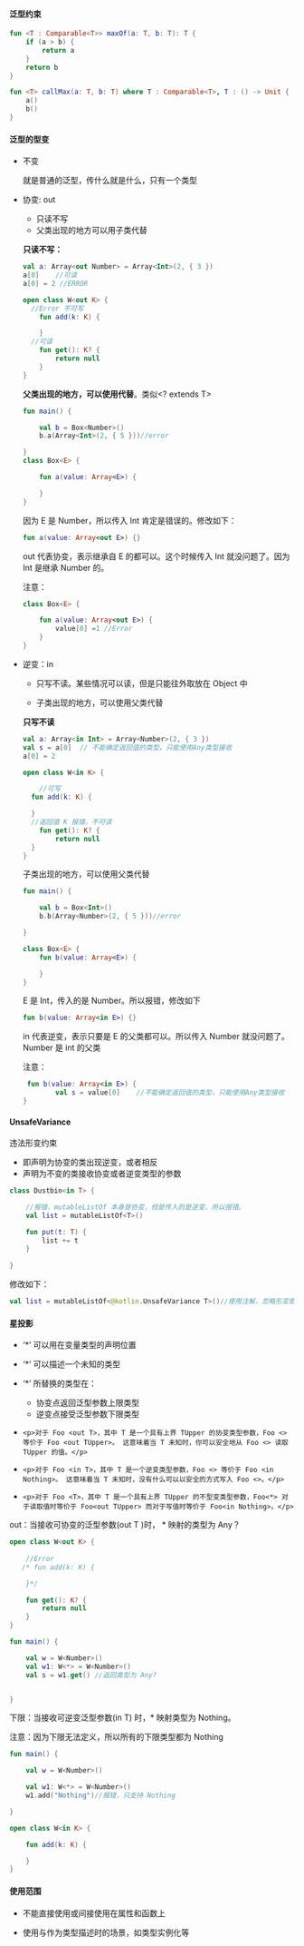 #### 泛型约束

```kotlin
fun <T : Comparable<T>> maxOf(a: T, b: T): T {
    if (a > b) {
        return a
    }
    return b
}

fun <T> callMax(a: T, b: T) where T : Comparable<T>, T : () -> Unit {
    a()
    b()
}
```





#### 泛型的型变

- 不变

  就是普通的泛型，传什么就是什么，只有一个类型

- 协变: out

  - 只读不写
  - 父类出现的地方可以用子类代替

  **只读不写：**

  ```kotlin
  val a: Array<out Number> = Array<Int>(2, { 3 })
  a[0]    //可读
  a[0] = 2 //ERROR
  ```

  ```kotlin
  open class W<out K> {
  	//Error 不可写
      fun add(k: K) {
  
      }
  	//可读
      fun get(): K? {
          return null
      }
  }
  ```

  

  **父类出现的地方，可以使用代替**。类似<? extends T>

  ```kotlin
  fun main() {
  
      val b = Box<Number>()
      b.a(Array<Int>(2, { 5 }))//error
  
  }
  class Box<E> {
  
      fun a(value: Array<E>) {
  
      }
  }
  ```

  因为 E 是 Number，所以传入 Int 肯定是错误的。修改如下：

  ```kotlin
  fun a(value: Array<out E>) {}
  ```

  out 代表协变，表示继承自 E 的都可以。这个时候传入 Int 就没问题了。因为 Int 是继承 Number 的。

  注意：

  ```kotlin
  class Box<E> {
  
      fun a(value: Array<out E>) {
          value[0] =1 //Error
      }
  }
  
  ```

- 逆变：in

  - 只写不读。某些情况可以读，但是只能往外取放在 Object 中

  - 子类出现的地方，可以使用父类代替
  
  **只写不读**
  
  ```kotlin
  val a: Array<in Int> = Array<Number>(2, { 3 })
  val s = a[0]  // 不能确定返回值的类型，只能使用Any类型接收
  a[0] = 2 
  ```
  
  ```kotlin
  open class W<in K> {
  
      //可写
    fun add(k: K) {
  
    }
  	//返回值 K 报错，不可读
      fun get(): K? {
          return null
    }
  }
  ```
  
  子类出现的地方，可以使用父类代替
  
  ```kotlin
  fun main() {
  
      val b = Box<Int>()
      b.b(Array<Number>(2, { 5 }))//error
  
  }
  
  class Box<E> {
      fun b(value: Array<E>) {
  
      }
  }
  ```
  
  E 是 Int，传入的是 Number。所以报错，修改如下
  
  ```kotlin
  fun b(value: Array<in E>) {}
  ```
  
  in 代表逆变，表示只要是 E 的父类都可以。所以传入 Number 就没问题了。Number 是 int 的父类
  
  注意：
  
  ```kotlin
   fun b(value: Array<in E>) {
          val s = value[0]    //不能确定返回值的类型，只能使用Any类型接收
  }
  ```
  
  

#### UnsafeVariance

违法形变约束

- 即声明为协变的类出现逆变，或者相反
- 声明为不变的类接收协变或者逆变类型的参数

```kotlin
class Dustbin<in T> {

    //报错，mutableListOf 本身是协变，但是传入的是逆变，所以报错。
    val list = mutableListOf<T>()

    fun put(t: T) {
        list += t
    }
    
}
```

修改如下：

```kotlin
val list = mutableListOf<@kotlin.UnsafeVariance T>()//使用注解，忽略形变即可
```

#### 星投影

- ‘*’ 可以用在变量类型的声明位置

- ‘*’ 可以描述一个未知的类型

- ‘*’ 所替换的类型在：

  - 协变点返回泛型参数上限类型
  - 逆变点接受泛型参数下限类型

- ```
  <p>对于 Foo <out T>，其中 T 是一个具有上界 TUpper 的协变类型参数，Foo <> 等价于 Foo <out TUpper>。 这意味着当 T 未知时，你可以安全地从 Foo <> 读取 TUpper 的值。</p>
  ```

- ```
  <p>对于 Foo <in T>，其中 T 是一个逆变类型参数，Foo <> 等价于 Foo <in Nothing>。 这意味着当 T 未知时，没有什么可以以安全的方式写入 Foo <>。</p>
  ```

- ```
  <p>对于 Foo <T>，其中 T 是一个具有上界 TUpper 的不型变类型参数，Foo<*> 对于读取值时等价于 Foo<out TUpper> 而对于写值时等价于 Foo<in Nothing>。</p>
  ```

  

out：当接收可协变的泛型参数(out T )时， *  映射的类型为 Any？

```kotlin
open class W<out K> {
	
    //Error
   /* fun add(k: K) {

    }*/

    fun get(): K? {
        return null
    }
}

fun main() {

    val w = W<Number>()
    val w1: W<*> = W<Number>()
    val s = w1.get() //返回类型为 Any?


}
```

下限：当接收可逆变泛型参数(in T) 时，* 映射类型为 Nothing。

注意：因为下限无法定义，所以所有的下限类型都为 Nothing

```kotlin
fun main() {

    val w = W<Number>()

    val w1: W<*> = W<Number>()
    w1.add("Nothing")//报错，只支持 Nothing

}

open class W<in K> {

    fun add(k: K) {

    }
}
```



#### 使用范围

- 不能直接使用或间接使用在属性和函数上

- 使用与作为类型描述时的场景，如类型实例化等

  

  